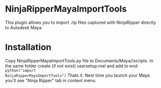 # NinjaRipperMayaImportTools
This plugin allows you to import .rip files captured with NinjaRipper directly to Autodesk Maya

# Installation
Copy NinjaRipperMayaImportTools.py file to Documents/Maya/<version>/scripts.
In the same folder create (if not exist) usersetup.mel and add to end:
<CODE>python("import NinjaRipperMayaImportTools")</CODE>
Thats it. Next time you launch your Maya you'll see "Ninja Ripper" tab in context menu.